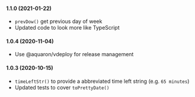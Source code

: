 #### 1.1.0 (2021-01-22)
- `prevDow()` get previous day of week
- Updated code to look more like TypeScript


#### 1.0.4 (2020-11-04)
- Use @aquaron/vdeploy for release management

#### 1.0.3 (2020-10-15)
- `timeLeftStr()` to provide a abbreviated time left string (e.g. `65 minutes`)
- Updated tests to cover `toPrettyDate()`
